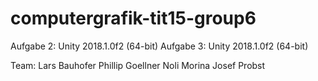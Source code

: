 # computergrafik-tit15-group6

Aufgabe 2: Unity 2018.1.0f2 (64-bit)
Aufgabe 3: Unity 2018.1.0f2 (64-bit)

Team:
Lars Bauhofer
Phillip Goellner
Noli Morina
Josef Probst